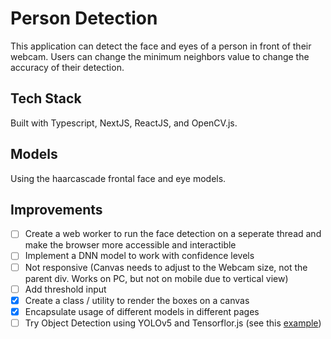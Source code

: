 # Person Detection

This application can detect the face and eyes of a person in front of their webcam. Users can change the minimum neighbors value to change the accuracy of their detection.

## Tech Stack

Built with Typescript, NextJS, ReactJS, and OpenCV.js.

## Models

Using the haarcascade frontal face and eye models.

## Improvements

-   [ ] Create a web worker to run the face detection on a seperate thread and make the browser more accessible and interactible
-   [ ] Implement a DNN model to work with confidence levels
-   [ ] Not responsive (Canvas needs to adjust to the Webcam size, not the parent div. Works on PC, but not on mobile due to vertical view)
-   [ ] Add threshold input
-   [x] Create a class / utility to render the boxes on a canvas
-   [x] Encapsulate usage of different models in different pages
-   [ ] Try Object Detection using YOLOv5 and Tensorflor.js (see this [example](https://github.com/Hyuto/yolov5-tfjs))
